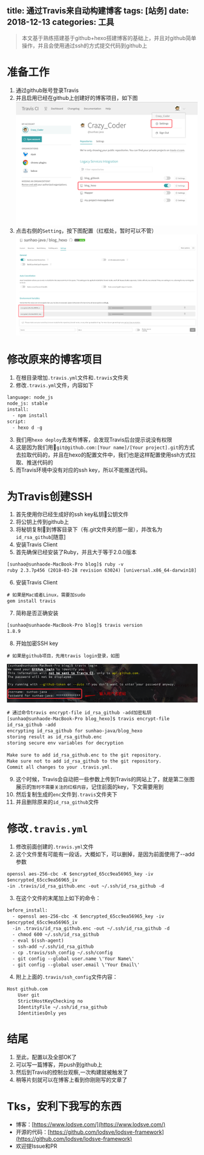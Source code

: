 title: 通过Travis来自动构建博客
tags: [站务]
date: 2018-12-13
categories: 工具
---

> 本文基于熟练搭建基于github+hexo搭建博客的基础上，并且对github简单操作，并且会使用通过ssh的方式提交代码到github上

<!-- more -->

# 准备工作
1. 通过github账号登录Travis
2. 并且启用已经在github上创建好的博客项目，如下图
![](/imgs/build_blog_by_travis/1.png)
3. 点击右侧的`Setting`，按下图配置（红框处，暂时可以不管）
![](/imgs/build_blog_by_travis/2.png)

# 修改原来的博客项目
1. 在根目录增加`.travis.yml`文件和`.travis`文件夹
2. 修改`.travis.yml`文件，内容如下
```
language: node_js
node_js: stable
install:
  - npm install
script:
  - hexo d -g
```
3. 我们用`hexo deploy`去发布博客，会发现Travis后台提示说没有权限
4. 这是因为我们用`git@github.com:[Your name]/[Your project].git`的方式去拉取代码的，并且在hexo的配置文件中，我们也是这样配置使用ssh方式拉取、推送代码的
5. 而Travis环境中没有对应的ssh key，所以不能推送代码。

# 为Travis创建SSH
1. 首先使用你已经生成好的ssh key私钥公钥文件
2. 将公钥上传到github上
3. 将秘钥复制到博客目录下（有.git文件夹的那一层），并改名为`id_rsa_github`[随意]
4. 安装Travis Client
5. 首先确保已经安装了Ruby，并且大于等于2.0.0版本
```
[sunhao@sunhaode-MacBook-Pro blog]$ ruby -v
ruby 2.3.7p456 (2018-03-28 revision 63024) [universal.x86_64-darwin18]
```
6. 安装Travis Client
```
# 如果是Mac或者Linux，需要加sudo
gem install travis
```
7. 简称是否正确安装
```
[sunhao@sunhaode-MacBook-Pro blog]$ travis version
1.8.9
```
8. 开始加密SSH key
```
# 如果是github项目，先用travis login登录，如图
```
![](/imgs/build_blog_by_travis/3.png)
```
# 通过命令travis encrypt-file id_rsa_github -add加密私钥
[sunhao@sunhaode-MacBook-Pro blog_hexo]$ travis encrypt-file id_rsa_github -add
encrypting id_rsa_github for sunhao-java/blog_hexo
storing result as id_rsa_github.enc
storing secure env variables for decryption

Make sure to add id_rsa_github.enc to the git repository.
Make sure not to add id_rsa_github to the git repository.
Commit all changes to your .travis.yml.
```
9. 这个时候，Travis会自动把一些参数上传到Travis的网站上了，就是第二张图展示的`暂时不需要关注的红框内容`，记住前面的key，下文需要用到
10. 然后复制生成的`enc`文件到`.travis`文件夹下
11. 并且删除原来的`id_rsa_github`文件

# 修改`.travis.yml`
1. 修改前面创建的`.travis.yml`文件
2. 这个文件里有可能有一段话，大概如下，可以删掉，是因为前面使用了--add参数
```
openssl aes-256-cbc -K $encrypted_65cc9ea56965_key -iv $encrypted_65cc9ea56965_iv
-in .travis/id_rsa_github.enc -out ~/.ssh/id_rsa_github -d
```
3. 在这个文件的末尾加上如下的命令：
```
before_install:
  - openssl aes-256-cbc -K $encrypted_65cc9ea56965_key -iv $encrypted_65cc9ea56965_iv
  -in .travis/id_rsa_github.enc -out ~/.ssh/id_rsa_github -d
  - chmod 600 ~/.ssh/id_rsa_github
  - eval $(ssh-agent)
  - ssh-add ~/.ssh/id_rsa_github
  - cp .travis/ssh_config ~/.ssh/config
  - git config --global user.name \'Your Name\'
  - git config --global user.email \'Your Email\'
```
4. 附上上面的`.travis/ssh_config`文件内容：
```
Host github.com
    User git
    StrictHostKeyChecking no
    IdentityFile ~/.ssh/id_rsa_github
    IdentitiesOnly yes
```

# 结尾
1. 至此，配置以及全部OK了
2. 可以写一篇博客，并push到github上
3. 然后到Travis的控制台观察,一次构建就被触发了
4. 稍等片刻就可以在博客上看到你刚刚写的文章了


# Tks，安利下我写的东西
- 博客：[https://www.lodsve.com/](https://www.lodsve.com/)
- 开源的代码：[https://github.com/lodsve/lodsve-framework](https://github.com/lodsve/lodsve-framework)
- 欢迎提Issue和PR
